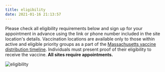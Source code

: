 ```yaml
---
title: eligibility
date: 2021-01-16 21:13:57
---
```

Please check all eligibility requirements below and sign up for your appointment in advance using the link or phone number included in the site location's details. Vaccination locations are available only to those within active and eligible priority groups as a part of the [Massachusetts vaccine distribution timeline](https://www.mass.gov/info-details/covid-19-vaccine-distribution-timeline-phase-overview). Individuals must present proof of their eligibility to receive the vaccine. **All sites require appointments.**

![eligibility](https://www.mass.gov/files/2021-01/COVID19-Vaccination-PhaseOne-TimingbyGroup_We-Are-Here_Jan-W02_Final.png)
